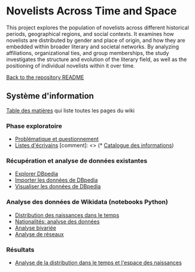 # Novelists Across Time and Space


This project explores the population of novelists across different historical periods, geographical regions, and social contexts. It examines how novelists are distributed by gender and place of origin, and how they are embedded within broader literary and societal networks. By analyzing affiliations, organizational ties, and group memberships, the study investigates the structure and evolution of the literary field, as well as the positioning of individual novelists within it over time.

[Back to the repository README](../README.md)
    

## Système d'information

[Table des matières](table_of_contents.md) qui liste toutes les pages du wiki


###  Phase exploratoire


* [Problématique et questionnement](Problematique-Questionnement.md) 
* [Listes d'écrivains](Listes-d'ecrivains.md)
[comment]: <> (* [Catalogue des informations](Catalogue-des-informations.md))


### Récupération et analyse de données existantes

* [Explorer DBpedia](DBpedia/DBpedia_explorer.md)
* [Importer les données de DBpedia](DBpedia/DBpedia_importer_dans_base_personnelle.md)
* [Visualiser les données de DBpedia](DBpedia/DBpedia_analyser_donnees_importees.md)


### Analyse des données de Wikidata (notebooks Python)
* [Distribution des naissances dans le temps](/notebooks_jupyter/wdt_distribution_naissances_triplestore.ipynb)
* [Nationalités: analyse des données](/notebooks_jupyter/wdt_distribution_continents_triplestore.ipynb)
* [Analyse bivariée](/notebooks_jupyter/wdt_bivariee_generations_split_queries.ipynb)
* [Analyse de réseaux](notebooks_jupyter/wdt_organisations_networks.ipynb)
 

### Résultats

* [Analyse de la distribution dans le temps et l'espace des naissances](...)